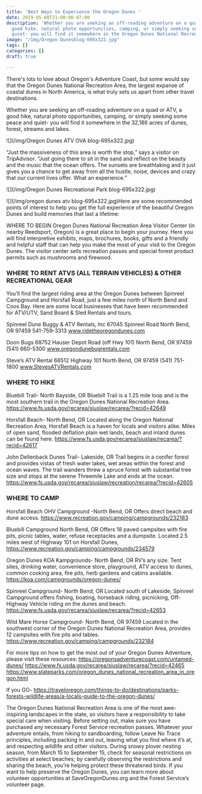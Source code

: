 ```yaml
---
title: 'Best Ways to Experience the Oregon Dunes '
date: 2019-05-08T21:00:00-07:00
description: 'Whether you are seeking an off-roading adventure on a quad or ATV, a
  good hike, natural photo opportunities, camping, or simply seeking some peace and
  quiet- you will find it somewhere in the Oregon Dunes National Recreation Area. '
image: "/img/Oregon Dunesblog-695x322.jpg"
tags: []
categories: []
draft: true

---
```

There's lots to love about Oregon's Adventure Coast, but some would say that the Oregon Dunes National Recreation Area, the largest expanse of coastal dunes in North America, is what truly sets us apart from other travel destinations.

Whether you are seeking an off-roading adventure on a quad or ATV, a good hike, natural photo opportunities, camping, or simply seeking some peace and quiet- you will find it somewhere in the 32,186 acres of dunes, forest, streams and lakes.

![](/img/Oregon Dunes ATV OVA blog-695x322.jpg)

“Just the massiveness of this area is worth the stop,” says a visitor on TripAdvisor. “Just going there to sit in the sand and reflect on the beauty and the music that the ocean offers. The sunsets are breathtaking and it just gives you a chance to get away from all the hustle, noise, devices and crazy that our current lives offer. What an experience.”

![](/img/Oregon Dunes Recreational Park blog-695x322.jpg)

![](/img/oregon dunes atv blog-695x322.jpg)Here are some recommended points of interest to help you get the full experience of the beautiful Oregon Dunes and build memories that last a lifetime:

WHERE TO BEGIN
Oregon Dunes National Recreation Area Visitor Center (in nearby Reedsport, Oregon) is a great place to begin your journey. Here you will find interpretive exhibits, maps, brochures, books, gifts and a friendly and helpful staff that can help you make the most of your visit to the Oregon Dunes. The visitor center sells recreation passes and special forest product permits such as mushrooms and firewood.

### WHERE TO RENT ATVS (ALL TERRAIN VEHICLES) & OTHER RECREATIONAL GEAR 

You’ll find the largest riding area at the Oregon Dunes between Spinreel Campground and Horsfall Road, just a few miles north of North Bend and Coos Bay. Here are some local businesses that have been recommended for ATV/UTV, Sand Board & Sled Rentals and tours.

Spinreel Dune Buggy & ATV Rentals, Inc 67045 Spinreel Road North Bend, OR 97459 541-759-3313 www.ridetheoregondunes.com

Doon Bugs 68752 Hauser Depot Road (off Hwy 101) North Bend, OR 97459
(541) 660-5300 www.oregondunebugrentals.com

Steve’s ATV Rental 68512 Highway 101 North Bend, OR 97459
(541) 751-1800 www.StevesATVRentals.com

### WHERE TO HIKE

Bluebill Trail- North Bayside, OR
Bluebill Trail is a 1.25 mile loop and is the most southern trail in the Oregon Dunes National Recreation Area. https://www.fs.usda.gov/recarea/siuslaw/recarea/?recid=42649

Horsfall Beach- North Bend, OR
Located along the Oregon National Recreation Area, Horsfall Beach is a haven for locals and visitors alike. Miles of open sand, flooded deflation plain wet lands, beach and inland dunes can be found here. https://www.fs.usda.gov/recarea/siuslaw/recarea/?recid=42617

John Dellenback Dunes Trail- Lakeside, OR
Trail begins in a conifer forest and provides vistas of fresh water lakes, wet areas within the forest and ocean waves. The trail wanders threw a spruce forest with substantial tree size and stops at the serene Threemile Lake and ends at the ocean. https://www.fs.usda.gov/recarea/siuslaw/recreation/recarea/?recid=42605

### WHERE TO CAMP

Horsfall Beach OHV Campground -North Bend, OR
Offers direct beach and dune access. https://www.recreation.gov/camping/campgrounds/232183

Bluebill Campground North Bend, OR
Offers 18 paved campsites with fire pits, picnic tables, water, refuse receptacles and a dumpsite. Located 2.5 miles west of Highway 101 on Horsfall Dunes, https://www.recreation.gov/camping/campgrounds/234579

Oregon Dunes KOA Kampgrounds- North Bend, OR
RV’s any size. Tent sites, drinking water, convenience store, playground, ATV access to dunes, common cooking area, fire pits, herb gardens and cabins available. https://koa.com/campgrounds/oregon-dunes/

Spinreel Campground- North Bend, OR
Located south of Lakeside, Spinreel Campground offers fishing, boating, horseback riding, picnicking, Off-Highway Vehicle riding on the dunes and beach. https://www.fs.usda.gov/recarea/siuslaw/recarea/?recid=42653

Wild Mare Horse Campground- North Bend, OR 97459
Located in the southwest corner of the Oregon Dunes National Recreation Area, provides 12 campsites with fire pits and tables. https://www.recreation.gov/camping/campgrounds/232184

For more tips on how to get the most out of your Oregon Dunes Adventure, please visit these resources:
https://oregonsadventurecoast.com/untamed-dunes/
https://www.fs.usda.gov/recarea/siuslaw/recarea/?recid=42465
https://www.stateparks.com/oregon_dunes_national_recreation_area_in_oregon.html

If you GO- https://traveloregon.com/things-to-do/destinations/parks-forests-wildlife-areas/a-locals-guide-to-the-oregon-dunes/

The Oregon Dunes National Recreation Area is one of the most awe-inspiring landscapes in the state, so visitors have a responsibility to take special care when visiting. Before setting out, make sure you have purchased any necessary Forest Service recreation passes. Whatever your adventure entails, from hiking to sandboarding, follow Leave No Trace principles, including packing in and out, leaving what you find where it’s at, and respecting wildlife and other visitors. During snowy plover nesting season, from March 15 to September 15, check for seasonal restrictions on activities at select beaches; by carefully observing the restrictions and sharing the beach, you’re helping protect these threatened birds. If you want to help preserve the Oregon Dunes, you can learn more about volunteer opportunities at SaveOregonDunes.org and the Forest Service’s volunteer page.